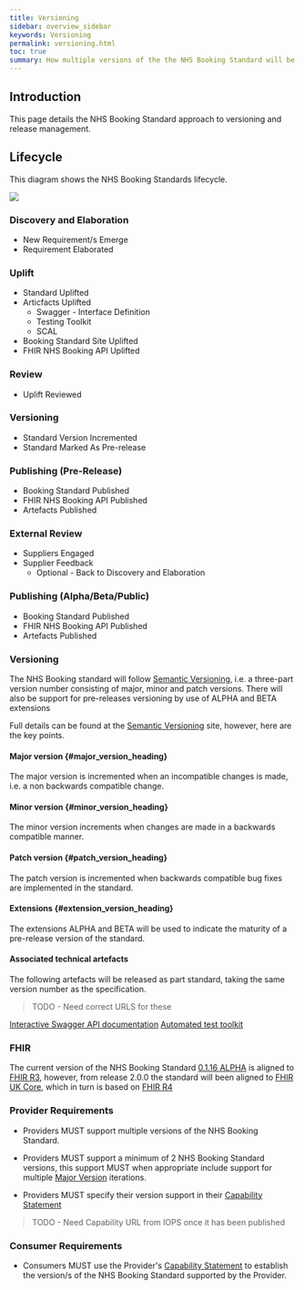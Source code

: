 ```yaml
---
title: Versioning
sidebar: overview_sidebar
keywords: Versioning
permalink: versioning.html
toc: true
summary: How multiple versions of the the NHS Booking Standard will be managed and published.
---
```


## Introduction
This page details the NHS Booking Standard approach to versioning and release management.  


## Lifecycle
This diagram shows the NHS Booking Standards lifecycle.

<img src="_pages/img/NHS_ Booking_Lifecycle_Process.png">

### Discovery and Elaboration
- New Requirement/s Emerge
- Requirement Elaborated

### Uplift
- Standard Uplifted
- Articfacts Uplifted
  - Swagger - Interface Definition
  - Testing Toolkit
  - SCAL
- Booking Standard Site Uplifted
- FHIR NHS Booking API Uplifted

### Review 
- Uplift Reviewed

### Versioning 
- Standard Version Incremented
- Standard Marked As Pre-release

### Publishing (Pre-Release)
- Booking Standard Published
- FHIR NHS Booking API Published
- Artefacts Published  

### External Review
- Suppliers Engaged
- Supplier Feedback
  - Optional - Back to Discovery and Elaboration

### Publishing (Alpha/Beta/Public)
  - Booking Standard Published
  - FHIR NHS Booking API Published
  - Artefacts Published  


### Versioning

The NHS Booking standard will follow [Semantic Versioning](https://semver.org/), i.e. a three-part version number consisting of major, minor and patch versions.  There will also be support for pre-releases versioning by use of ALPHA and BETA extensions

Full details can be found at the [Semantic Versioning](https://semver.org/) site, however, here are the key points.

#### Major version {#major_version_heading}
The major version is incremented when an incompatible changes is made, i.e. a non backwards compatible change.


#### Minor version {#minor_version_heading}
The minor version increments when changes are made in a backwards compatible manner.


#### Patch version {#patch_version_heading}
The patch version is incremented when backwards compatible bug fixes are implemented in the standard.

#### Extensions {#extension_version_heading}
The extensions ALPHA and BETA will be used to indicate the maturity of a pre-release version of the standard.


#### Associated technical artefacts
The following artefacts will be released as part standard, taking the same version number as the specification.

>TODO - Need correct URLS for these

[Interactive Swagger API documentation](https://app.swaggerhub.com/apis/Sphinx/CareConnect-Alpha/2.0.0)
[Automated test toolkit](sims_install.html)


### FHIR
The current version of the NHS Booking Standard [0.1.16 ALPHA](release_notes.html#0116-alpha) is aligned to [FHIR R3](
http://hl7.org/fhir/STU3/index.html), however, from release 2.0.0 the standard will been aligned to [FHIR UK Core](#fhir_uk_core), which in turn is based on [FHIR R4 ](http://hl7.org/fhir/R4/)


### Provider Requirements
- Providers MUST support multiple versions of the NHS Booking Standard.  

- Providers MUST support a minimum of 2 NHS Booking Standard versions, this support MUST when appropriate include support for multiple [Major Version](#major_version_heading) iterations.

- Providers MUST specify their version support in their [Capability Statement](TBC)

>TODO - Need Capability URL from IOPS once it has been published


### Consumer Requirements
- Consumers MUST use the Provider's [Capability Statement](TBC) to establish the version/s of the NHS Booking Standard supported by the Provider.
